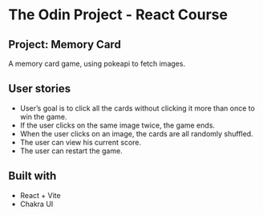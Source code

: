 # The Odin Project - React Course

## Project: Memory Card

A memory card game, using pokeapi to fetch images.

## User stories

- User’s goal is to click all the cards without clicking it more than once to win the game.
- If the user clicks on the same image twice, the game ends.
- When the user clicks on an image, the cards are all randomly shuffled.
- The user can view his current score.
- The user can restart the game.

## Built with

- React + Vite
- Chakra UI
